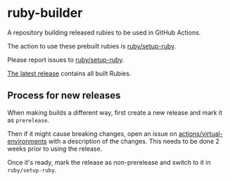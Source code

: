# ruby-builder

A repository building released rubies to be used in GitHub Actions.

The action to use these prebuilt rubies is [ruby/setup-ruby](https://github.com/ruby/setup-ruby).

Please report issues to [ruby/setup-ruby](https://github.com/ruby/setup-ruby).

[The latest release](https://github.com/ruby/ruby-builder/releases/latest) contains all built Rubies.

## Process for new releases

When making builds a different way, first create a new release and mark it as `prerelease`.

Then if it might cause breaking changes, open an issue on
[actions/virtual-environments](https://github.com/actions/virtual-environments/issues) with a description of the changes.
This needs to be done 2 weeks prior to using the release.

Once it's ready, mark the release as non-prerelease and switch to it in `ruby/setup-ruby`.
